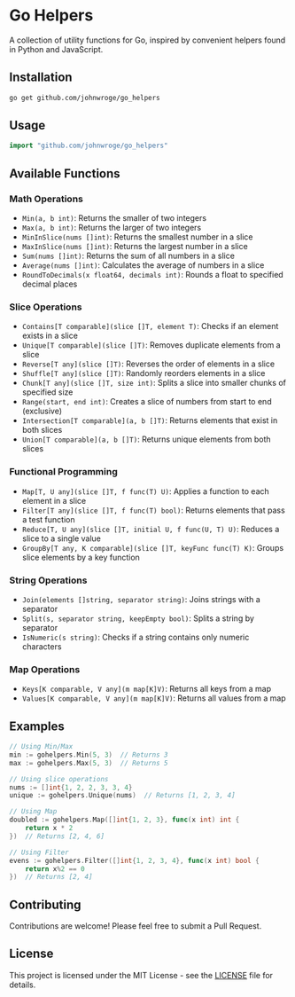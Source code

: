 # Go Helpers

A collection of utility functions for Go, inspired by convenient helpers found in Python and JavaScript.

## Installation

```bash
go get github.com/johnwroge/go_helpers
```

## Usage

```go
import "github.com/johnwroge/go_helpers"
```

## Available Functions

### Math Operations
- `Min(a, b int)`: Returns the smaller of two integers
- `Max(a, b int)`: Returns the larger of two integers
- `MinInSlice(nums []int)`: Returns the smallest number in a slice
- `MaxInSlice(nums []int)`: Returns the largest number in a slice
- `Sum(nums []int)`: Returns the sum of all numbers in a slice
- `Average(nums []int)`: Calculates the average of numbers in a slice
- `RoundToDecimals(x float64, decimals int)`: Rounds a float to specified decimal places

### Slice Operations
- `Contains[T comparable](slice []T, element T)`: Checks if an element exists in a slice
- `Unique[T comparable](slice []T)`: Removes duplicate elements from a slice
- `Reverse[T any](slice []T)`: Reverses the order of elements in a slice
- `Shuffle[T any](slice []T)`: Randomly reorders elements in a slice
- `Chunk[T any](slice []T, size int)`: Splits a slice into smaller chunks of specified size
- `Range(start, end int)`: Creates a slice of numbers from start to end (exclusive)
- `Intersection[T comparable](a, b []T)`: Returns elements that exist in both slices
- `Union[T comparable](a, b []T)`: Returns unique elements from both slices

### Functional Programming
- `Map[T, U any](slice []T, f func(T) U)`: Applies a function to each element in a slice
- `Filter[T any](slice []T, f func(T) bool)`: Returns elements that pass a test function
- `Reduce[T, U any](slice []T, initial U, f func(U, T) U)`: Reduces a slice to a single value
- `GroupBy[T any, K comparable](slice []T, keyFunc func(T) K)`: Groups slice elements by a key function

### String Operations
- `Join(elements []string, separator string)`: Joins strings with a separator
- `Split(s, separator string, keepEmpty bool)`: Splits a string by separator
- `IsNumeric(s string)`: Checks if a string contains only numeric characters

### Map Operations
- `Keys[K comparable, V any](m map[K]V)`: Returns all keys from a map
- `Values[K comparable, V any](m map[K]V)`: Returns all values from a map

## Examples

```go
// Using Min/Max
min := gohelpers.Min(5, 3)  // Returns 3
max := gohelpers.Max(5, 3)  // Returns 5

// Using slice operations
nums := []int{1, 2, 2, 3, 3, 4}
unique := gohelpers.Unique(nums)  // Returns [1, 2, 3, 4]

// Using Map
doubled := gohelpers.Map([]int{1, 2, 3}, func(x int) int {
    return x * 2
})  // Returns [2, 4, 6]

// Using Filter
evens := gohelpers.Filter([]int{1, 2, 3, 4}, func(x int) bool {
    return x%2 == 0
})  // Returns [2, 4]
```

## Contributing

Contributions are welcome! Please feel free to submit a Pull Request.

## License
This project is licensed under the MIT License - see the [LICENSE](LICENSE) file for details.